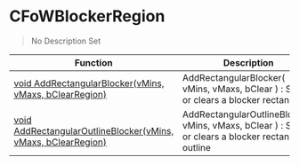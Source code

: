 # CFoWBlockerRegion
> No Description Set

Function|Description|Client
--|--|:--:
[void AddRectangularBlocker(vMins, vMaxs, bClearRegion)](AddRectangularBlocker)|AddRectangularBlocker( vMins, vMaxs, bClear ) : Sets or clears a blocker rectangle|❌
[void AddRectangularOutlineBlocker(vMins, vMaxs, bClearRegion)](AddRectangularOutlineBlocker)|AddRectangularOutlineBlocker( vMins, vMaxs, bClear ) : Sets or clears a blocker rectangle outline|❌
